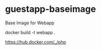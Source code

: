 # guestapp-baseimage
Base Image for Webapp

docker build -t webapp .

https://hub.docker.com/_/php

